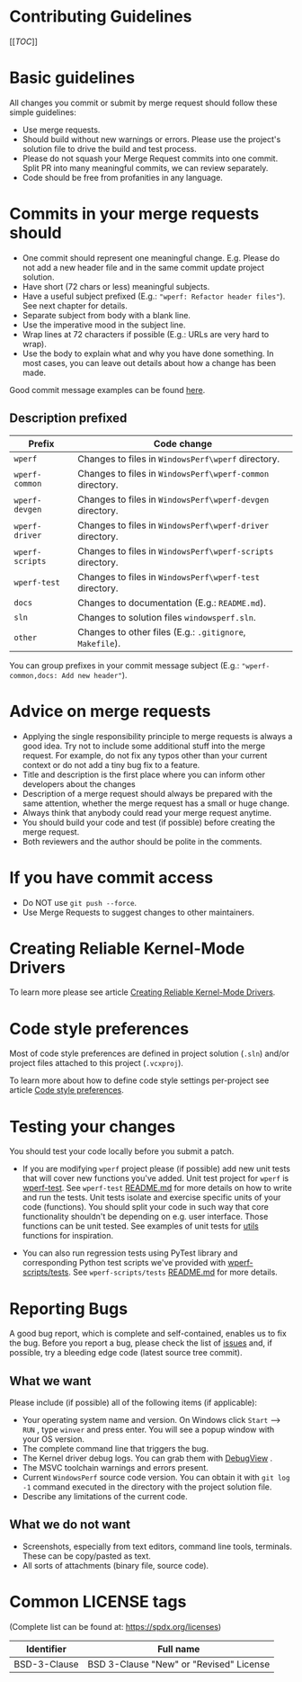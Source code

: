 # Contributing Guidelines

[[_TOC_]]

# Basic guidelines

All changes you commit or submit by merge request should follow these simple guidelines:
* Use merge requests.
* Should build without new warnings or errors. Please use the project's solution file to drive the build and test process.
* Please do not squash your Merge Request commits into one commit. Split PR into many meaningful commits, we can review separately.
* Code should be free from profanities in any language.

# Commits in your merge requests should

* One commit should represent one meaningful change. E.g. Please do not add a new header file and in the same commit update project solution.
* Have short (72 chars or less) meaningful subjects.
* Have a useful subject prefixed (E.g.: `"wperf: Refactor header files"`). See next chapter for details.
* Separate subject from body with a blank line.
* Use the imperative mood in the subject line.
* Wrap lines at 72 characters if possible (E.g.: URLs are very hard to wrap).
* Use the body to explain what and why you have done something. In most cases, you can leave out details about how a change has been made.

Good commit message examples can be found [here](https://wiki.openstack.org/wiki/GitCommitMessages#Information_in_commit_messages).

## Description prefixed

| Prefix | Code change |
| -------------- | ----------- |
| `wperf` 			| Changes to files in `WindowsPerf\wperf` directory. |
| `wperf-common` 	| Changes to files in `WindowsPerf\wperf-common` directory. |
| `wperf-devgen` 	| Changes to files in `WindowsPerf\wperf-devgen` directory. |
| `wperf-driver` 	| Changes to files in `WindowsPerf\wperf-driver` directory. |
| `wperf-scripts` 	| Changes to files in `WindowsPerf\wperf-scripts` directory. |
| `wperf-test` 	    | Changes to files in `WindowsPerf\wperf-test` directory. |
| `docs`  			| Changes to documentation (E.g.: `README.md`). |
| `sln` 			| Changes to solution files `windowsperf.sln`. |
| `other` 			| Changes to other files (E.g.: `.gitignore`, `Makefile`). |

You can group prefixes in your commit message subject (E.g.: `"wperf-common,docs: Add new header"`).

# Advice on merge requests

* Applying the single responsibility principle to merge requests is always a good idea. Try not to include some additional stuff into the merge request. For example, do not fix any typos other than your current context or do not add a tiny bug fix to a feature.
* Title and description is the first place where you can inform other developers about the changes
* Description of a merge request should always be prepared with the same attention, whether the merge request has a small or huge change.
* Always think that anybody could read your merge request anytime.
* You should build your code and test (if possible) before creating the merge request.
* Both reviewers and the author should be polite in the comments.

# If you have commit access

* Do NOT use `git push --force`.
* Use Merge Requests to suggest changes to other maintainers.

# Creating Reliable Kernel-Mode Drivers

To learn more please see article [Creating Reliable Kernel-Mode Drivers](https://learn.microsoft.com/en-us/windows-hardware/drivers/kernel/creating-reliable-kernel-mode-drivers).

# Code style preferences

Most of code style preferences are defined in project solution (`.sln`) and/or project files attached to this project (`.vcxproj`).

To learn more about how to define code style settings per-project see article [Code style preferences](https://learn.microsoft.com/en-us/visualstudio/ide/code-styles-and-code-cleanup?view=vs-2022).

# Testing your changes

You should test your code locally before you submit a patch.

* If you are modifying `wperf` project please (if possible) add new unit tests that will cover new functions you've added. Unit test project for `wperf` is [wperf-test](https://gitlab.com/Linaro/WindowsPerf/windowsperf/-/tree/main/wperf-test). See `wperf-test` [README.md](https://gitlab.com/Linaro/WindowsPerf/windowsperf/-/blob/main/wperf-test/README.md) for more details on how to write and run the tests. Unit tests isolate and exercise specific units of your code (functions). You should split your code in such way that core functionality shouldn't be depending on e.g. user interface. Those functions can be unit tested. See examples of unit tests for [utils](https://gitlab.com/Linaro/WindowsPerf/windowsperf/-/blob/main/wperf-test/wperf-test-utils.cpp) functions for inspiration.

* You can also run regression tests using PyTest library and corresponding Python test scripts we've provided with [wperf-scripts/tests](https://gitlab.com/Linaro/WindowsPerf/windowsperf/-/tree/main/wperf-scripts/tests). See `wperf-scripts/tests` [README.md](https://gitlab.com/Linaro/WindowsPerf/windowsperf/-/blob/main/wperf-scripts/tests/README.md) for more details.

# Reporting Bugs

A good bug report, which is complete and self-contained, enables us to fix the bug. Before  you report a bug, please check the list of [issues](https://gitlab.com/groups/Linaro/WindowsPerf/-/issues) and, if possible, try a bleeding edge code (latest source tree commit).
 
## What we want

Please include (if possible) all of the following items (if applicable):
* Your operating system name and version. On Windows click `Start` –> `RUN` , type `winver` and press enter. You will see a popup window with your OS version.
* The complete command line that triggers the bug.
* The Kernel driver debug logs. You can grab them with [DebugView](https://learn.microsoft.com/en-us/sysinternals/downloads/debugview) .
* The MSVC toolchain warnings and errors present.
* Current `WindowsPerf` source code version. You can obtain it with `git log -1` command executed in the directory with the project solution file.
* Describe any limitations of the current code.

## What we do not want

* Screenshots, especially from text editors, command line tools, terminals. These can be copy/pasted as text.
* All sorts of attachments (binary file, source code).

# Common LICENSE tags

(Complete list can be found at: https://spdx.org/licenses)

| Identifier   | Full name |
| ------------ | --------------------------------------- |
| BSD-3-Clause | BSD 3-Clause "New" or "Revised" License |
